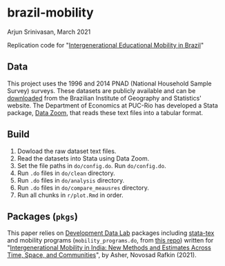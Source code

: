 # brazil-mobility

Arjun Srinivasan, March 2021

Replication code for "[Intergenerational Educational Mobility in Brazil](https://arjunsrini.me/#brazilmobility)"

## Data

This project uses the 1996 and 2014 PNAD (National Household Sample Survey) surveys. These datasets are publicly available and can be [downloaded](https://www.ibge.gov.br/en/statistics/social/population/18079-brazil-volume-pnad1.html?=&t=downloads) from the Brazilian Institute of Geography and Statistics' website. The Department of Economics at PUC-Rio has developed a Stata package, [Data Zoom](http://www.econ.puc-rio.br/datazoom/english/index.html), that reads these text files into a tabular format.

## Build

1. Dowload the raw dataset text files.
2. Read the datasets into Stata using Data Zoom.
3. Set the file paths in `do/config.do`. Run `do/config.do`.
4. Run `.do` files in `do/clean` directory.
5. Run `.do` files in `do/analysis` directory.
6. Run `.do` files in `do/compare_meausres` directory.
7. Run all chunks in `r/plot.Rmd` in order.

## Packages (`pkgs`)

This paper relies on [Development Data Lab](https://www.devdatalab.org/) packages including [stata-tex](https://github.com/paulnov/stata-tex) and mobility programs (`mobility_programs.do`, from [this repo](https://github.com/devdatalab/paper-anr-mobility-india)) written for "[Intergenerational Mobility in India: New Methods and Estimates Across Time, Space, and Communities](http://paulnovosad.com/pdf/anr-india-mobility.pdf)", by Asher, Novosad Rafkin (2021).